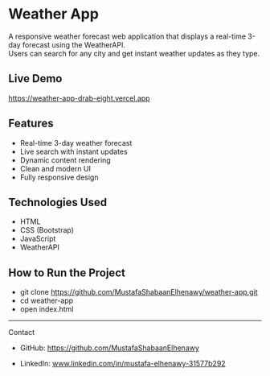 

# Weather App

A responsive weather forecast web application that displays a real-time 3-day forecast using the WeatherAPI.  
Users can search for any city and get instant weather updates as they type.

## Live Demo  
https://weather-app-drab-eight.vercel.app

## Features  
- Real-time 3-day weather forecast  
- Live search with instant updates  
- Dynamic content rendering  
- Clean and modern UI  
- Fully responsive design

## Technologies Used  
- HTML  
- CSS (Bootstrap)  
- JavaScript  
- WeatherAPI

## How to Run the Project  

- git clone https://github.com/MustafaShabaanElhenawy/weather-app.git
- cd weather-app
- open index.html

---

Contact

- GitHub: https://github.com/MustafaShabaanElhenawy

- LinkedIn: www.linkedin.com/in/mustafa-elhenawy-31577b292

